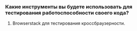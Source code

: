 ### Какие инструменты вы будете использовать для тестирования работоспособности своего кода?

1. Browserstack для тестирования кроссбраузерности.
 